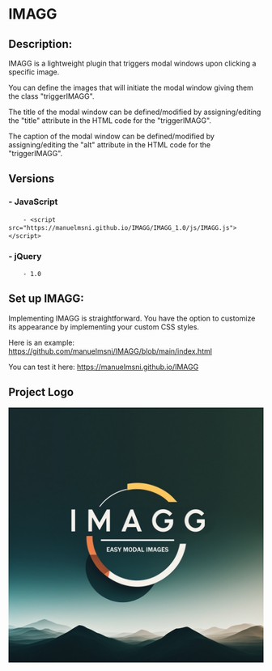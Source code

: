 # IMAGG
## Description:
IMAGG is a lightweight plugin that triggers modal windows upon clicking a specific image.

You can define the images that will initiate the modal window giving them the class "triggerIMAGG".

The title of the modal window can be defined/modified by assigning/editing the "title" attribute in the HTML code for the "triggerIMAGG".

The caption of the modal window can be defined/modified by assigning/editing the "alt" attribute in the HTML code for the "triggerIMAGG".

## Versions

###   - JavaScript
        - <script src="https://manuelmsni.github.io/IMAGG/IMAGG_1.0/js/IMAGG.js"></script>

###   - jQuery
        - 1.0
        
## Set up IMAGG:
Implementing IMAGG is straightforward.
You have the option to customize its appearance by implementing your custom CSS styles.

Here is an example:
https://github.com/manuelmsni/IMAGG/blob/main/index.html

You can test it here:
https://manuelmsni.github.io/IMAGG

## Project Logo
![alt IMAGG logo](https://github.com/manuelmsni/IMAGG/blob/main/IMAGG.jpg?raw=true)
